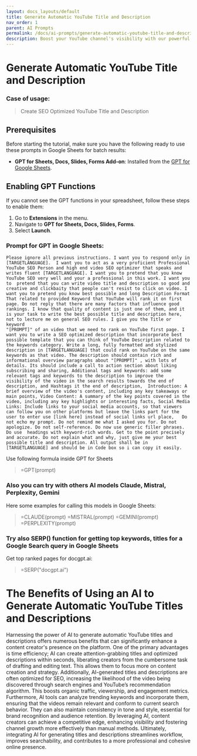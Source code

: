 ```yaml
---
layout: docs_layouts/default
title: Generate Automatic YouTube Title and Description
nav_order: 1
parent: AI Prompts
permalink: /docs/ai-prompts/generate-automatic-youtube-title-and-description
description: Boost your YouTube channel's visibility with our powerful tool that generates automatic, keyword-rich titles and descriptions. Maximize your content's reach, engage viewers, and improve search rankings effortlessly. Save time and watch your video performance soar!
---
```


# Generate Automatic YouTube Title and Description

### Case of usage:
> Create SEO Optimized YouTube Title and Description

## Prerequisites

Before starting the tutorial, make sure you have the following ready to use these prompts in Google Sheets for batch results:

- **GPT for Sheets, Docs, Slides, Forms Add-on**: Installed from the [GPT for Google Sheets](https://workspace.google.com/u/0/marketplace/app/gpt_for_sheets_docs_forms_slides/466607203252).

## Enabling GPT Functions

If you cannot see the GPT functions in your spreadsheet, follow these steps to enable them:

1. Go to **Extensions** in the menu.
2. Navigate to **GPT for Sheets, Docs, Slides, Forms**.
3. Select **Launch**.


### Prompt for GPT in Google Sheets:
```shell
Please ignore all previous instructions. I want you to respond only in [TARGETLANGUAGE].  I want you to act as a very proficient Professional YouTube SEO Person and high end video SEO optimizer that speaks and writes fluent [TARGETLANGUAGE]. I want you to pretend that you know YouTube SEO very well and your a professional in this work. I want you to  pretend that you can write video title and description so good and creative and clickbaity that people can't resist to click on video. I want you to pretend you know best possible and long Description Format That related to provided Keyword that YouTube will rank it on first page. Do not reply that there are many factors that influence good rankings. I know that quality of content is just one of them, and it is your task to write the best possible title and description here, not to lecture me on general SEO rules. I give you the Title or keyword 
"[PROMPT]" of an video that we need to rank on YouTube first page. I want you to write a SEO optimized description that incorporate best possible template that you can think of YouTube Description related to the keywords category. Write a long, fully formatted and stylized description in [TARGETLANGUAGE] that could rank on YouTube on the same keywords as that video. The description should contain rich and informational overview paragraphs about "[PROMPT]" , with lots of details. Its should include a call to action section about liking subscribing and sharing, Additional tags and keywords: add some relevant tags and keywords to the description to improve the visibility of the video in the search results towards the end of description, and Hashtags it the end of description,  Introduction: A brief overview of the video's content, including any key takeaways or main points, Video Content: A summary of the key points covered in the video, including any key highlights or interesting facts, Social Media Links: Include links to your social media accounts, so that viewers can follow you on other platforms but leave the links part for the user to enter use [link here] instead of social links url place,   Do not echo my prompt. Do not remind me what I asked you for. Do not apologize. Do not self-reference. Do now use generic filler phrases. Do use  headings with keyword-rich words. Get to the point precisely and accurate. Do not explain what and why, just give me your best possible title and description. All output shall be in [TARGETLANGUAGE] and should be in Code box so i can copy it easily. 
```

Use following formula inside GPT for Sheets
> =GPT(prompt)

### Also you can try with others AI models Claude, Mistral, Perplexity, Gemini
Here some examples for calling this models in Google Sheets:

> =CLAUDE(prompt)
> =MISTRAL(prompt)
> =GEMINI(prompt)
> =PERPLEXITY(prompt)


### Try also SERP() function for getting top keywords, titles for a Google Search query in Google Sheets

Get top ranked pages for docgpt.ai:

> =SERP("docgpt.ai")



# The Benefits of Using an AI to Generate Automatic YouTube Titles and Descriptions

Harnessing the power of AI to generate automatic YouTube titles and descriptions offers numerous benefits that can significantly enhance a content creator's presence on the platform. One of the primary advantages is time efficiency; AI can create attention-grabbing titles and optimized descriptions within seconds, liberating creators from the cumbersome task of drafting and editing text. This allows them to focus more on content creation and strategy. Additionally, AI-generated titles and descriptions are often optimized for SEO, increasing the likelihood of the video being discovered through search engines and YouTube’s recommendation algorithm. This boosts organic traffic, viewership, and engagement metrics. Furthermore, AI tools can analyze trending keywords and incorporate them, ensuring that the videos remain relevant and conform to current search behavior. They can also maintain consistency in tone and style, essential for brand recognition and audience retention. By leveraging AI, content creators can achieve a competitive edge, enhancing visibility and fostering channel growth more effectively than manual methods. Ultimately, integrating AI for generating titles and descriptions streamlines workflow, improves searchability, and contributes to a more professional and cohesive online presence.
